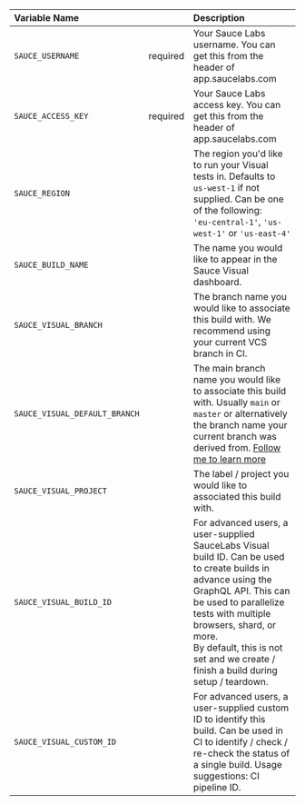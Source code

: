 | Variable Name           |          | Description                                                                                                                                                                                                                      |
|:------------------------| -------- |:---------------------------------------------------------------------------------------------------------------------------------------------------------------------------------------------------------------------------------|
| `SAUCE_USERNAME`        | required | Your Sauce Labs username. You can get this from the header of app.saucelabs.com                                                                                                                                                  |
| `SAUCE_ACCESS_KEY`      | required | Your Sauce Labs access key. You can get this from the header of app.saucelabs.com                                                                                                                                                |
| `SAUCE_REGION`          |          | The region you'd like to run your Visual tests in. Defaults to `us-west-1` if not supplied. Can be one of the following: <br/> `'eu-central-1'`, `'us-west-1'` or `'us-east-4'`                                                  |
| `SAUCE_BUILD_NAME`      |          | The name you would like to appear in the Sauce Visual dashboard.                                                                                                                           |
| `SAUCE_VISUAL_BRANCH`   |          | The branch name you would like to associate this build with. We recommend using your current VCS branch in CI.                                                                                                            |
| `SAUCE_VISUAL_DEFAULT_BRANCH`      |          | The main branch name you would like to associate this build with. Usually `main` or `master` or alternatively the branch name your current branch was derived from. [Follow me to learn more](../workflows/ci.md) |
| `SAUCE_VISUAL_PROJECT`  |          | The label / project you would like to associated this build with.                                                                                                                                                                |
| `SAUCE_VISUAL_BUILD_ID` |          | For advanced users, a user-supplied SauceLabs Visual build ID. Can be used to create builds in advance using the GraphQL API. This can be used to parallelize tests with multiple browsers, shard, or more. <br/> By default, this is not set and we create / finish a build during setup / teardown. |
| `SAUCE_VISUAL_CUSTOM_ID` |          | For advanced users, a user-supplied custom ID to identify this build. Can be used in CI to identify / check / re-check the status of a single build. Usage suggestions: CI pipeline ID.  |